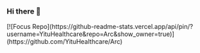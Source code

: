 ### Hi there 👋

<!--
**Jayyyu1w/Jayyyu1w** is a ✨ _special_ ✨ repository because its `README.md` (this file) appears on your GitHub profile.

Here are some ideas to get you started:

- 🔭 I’m currently working on ...
- 🌱 I’m currently learning ...
- 👯 I’m looking to collaborate on ...
- 🤔 I’m looking for help with ...
- 💬 Ask me about ...
- 📫 How to reach me: ...
- 😄 Pronouns: ...
- ⚡ Fun fact: ...
-->[![Focus Repo](https://github-readme-stats.vercel.app/api/pin/?username=YituHealthcare&repo=Arc&show_owner=true)](https://github.com/YituHealthcare/Arc)
